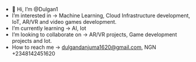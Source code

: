 - 👋 Hi, I’m @Dulgan1
- I’m interested in -> Machine Learning, Cloud Infrastructure development, IoT, AR/VR and video games development.
- I’m currently learning -> AI, Iot 
- I’m looking to collaborate on -> AR/VR projects, Game development projects and Iot.
- How to reach me -> dulgandanjuma1620@gmail.com, NGN +2348142451620

